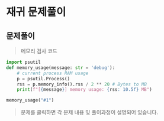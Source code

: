 # 재귀 문제풀이

## 문제풀이 

> 메모리 검사 코드 

```py
import psutil
def memory_usage(message: str = 'debug'):
    # current process RAM usage
    p = psutil.Process()
    rss = p.memory_info().rss / 2 ** 20 # Bytes to MB
    print(f"[{message}] memory usage: {rss: 10.5f} MB")

memory_usage("#1")
```

> 문제를 클릭하면 각 문제 내용 및 풀이과정이 설명되어 있습니다.